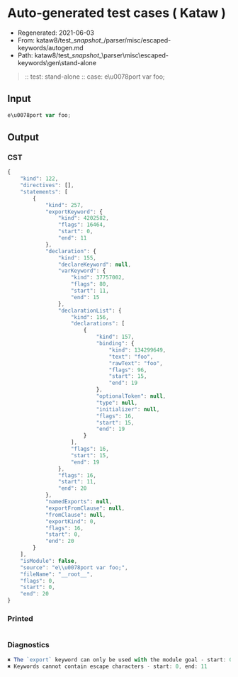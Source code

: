 # Auto-generated test cases ( Kataw )
- Regenerated: 2021-06-03
- From: kataw8/test\__snapshot__/parser/misc/escaped-keywords/autogen.md
- Path: kataw8/test\__snapshot__\parser\misc\escaped-keywords\gen\stand-alone
> :: test: stand-alone
> :: case: e\u0078port var foo;
## Input

`````js
e\u0078port var foo;
`````
## Output

### CST

```javascript
{
    "kind": 122,
    "directives": [],
    "statements": [
        {
            "kind": 257,
            "exportKeyword": {
                "kind": 4202582,
                "flags": 16464,
                "start": 0,
                "end": 11
            },
            "declaration": {
                "kind": 155,
                "declareKeyword": null,
                "varKeyword": {
                    "kind": 37757002,
                    "flags": 80,
                    "start": 11,
                    "end": 15
                },
                "declarationList": {
                    "kind": 156,
                    "declarations": [
                        {
                            "kind": 157,
                            "binding": {
                                "kind": 134299649,
                                "text": "foo",
                                "rawText": "foo",
                                "flags": 96,
                                "start": 15,
                                "end": 19
                            },
                            "optionalToken": null,
                            "type": null,
                            "initializer": null,
                            "flags": 16,
                            "start": 15,
                            "end": 19
                        }
                    ],
                    "flags": 16,
                    "start": 15,
                    "end": 19
                },
                "flags": 16,
                "start": 11,
                "end": 20
            },
            "namedExports": null,
            "exportFromClause": null,
            "fromClause": null,
            "exportKind": 0,
            "flags": 16,
            "start": 0,
            "end": 20
        }
    ],
    "isModule": false,
    "source": "e\\u0078port var foo;",
    "fileName": "__root__",
    "flags": 0,
    "start": 0,
    "end": 20
}
```

### Printed

```javascript

```

### Diagnostics

```javascript
✖ The `export` keyword can only be used with the module goal - start: 0, end: 11
✖ Keywords cannot contain escape characters - start: 0, end: 11

```

